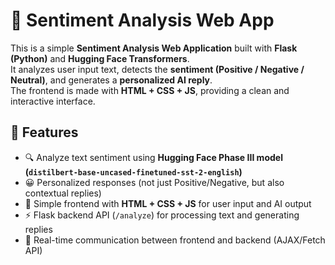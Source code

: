 # 🧠 Sentiment Analysis Web App

This is a simple **Sentiment Analysis Web Application** built with **Flask (Python)** and **Hugging Face Transformers**.  
It analyzes user input text, detects the **sentiment (Positive / Negative / Neutral)**, and generates a **personalized AI reply**.  
The frontend is made with **HTML + CSS + JS**, providing a clean and interactive interface.

## 🚀 Features
- 🔍 Analyze text sentiment using **Hugging Face Phase III model (`distilbert-base-uncased-finetuned-sst-2-english`)**
- 😀 Personalized responses (not just Positive/Negative, but also contextual replies)
- 🎨 Simple frontend with **HTML + CSS + JS** for user input and AI output
- ⚡ Flask backend API (`/analyze`) for processing text and generating replies
- 📡 Real-time communication between frontend and backend (AJAX/Fetch API)

